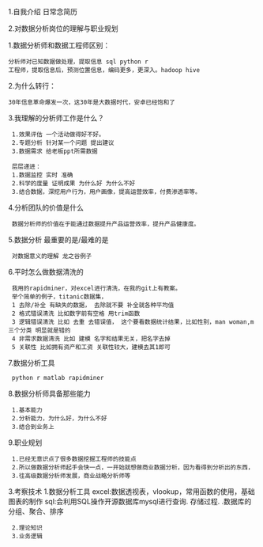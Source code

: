 
1.自我介绍 日常念简历

2.对数据分析岗位的理解与职业规划

  1.数据分析师和数据工程师区别：
  
    分析师对已知数据做处理，提取信息 sql python r 
    工程师，提取信息后，预测位置信息，编码更多，更深入。hadoop hive
    
  2.为什么转行：
  
    30年信息革命爆发一次，这30年是大数据时代，安卓已经饱和了
    
  3.我理解的分析师工作是什么？
  
     1.效果评估 一个活动做得好不好。
     2.专题分析 针对某一个问题 提出建议
     3.数据需求 给老板ppt所需数据
     
     层层递进：
     1.数据监控 实时 准确
     2.科学的度量 证明成果 为什么好 为什么不好
     3.结合数据，深挖用户行为，用户画像，提高运营效率，付费渗透率等。
     
   4.分析团队的价值是什么
   
     数据分析师的价值在于能通过数据提升产品运营效率，提升产品健康度。
     
   5.数据分析 最重要的是/最难的是
   
     对数据意义的理解 龙之谷例子
     
   6.平时怎么做数据清洗的
   
     我用的rapidminer，对excel进行清洗，在我的git上有教案。
     举个简单的例子，titanic数据集，
     1 去除/补全 有缺失的数据， 去除就不要 补全就各种平均值
     2 格式错误清洗 比如数字前有空格 用trim函数
     3 逻辑错误清洗 比如 去重 去错误值， 这个要看数据统计结果，比如性别，man woman,m三个分类 明显就是错的
     4 非需求数据清洗 比如 建模 名字和结果无关，把名字去掉
     5 关联性 比如拥有资产和工资 关联性较大，建模去其1即可
     
   7.数据分析工具
   
     python r matlab rapidminer
   
   8.数据分析师具备那些能力
   
     1.基本能力
     2.分析能力，为什么好，为什么不好
     3.结合到业务上
     
     
     
   9.职业规划
   
     1.已经无意识点了很多数据挖掘工程师的技能点
     2.所以做数据分析师起手会快一点，一开始就想做商业数据分析，因为看得到分析出的东西，
     3.往高级数据分析师发展，商业战略分析师等
     
 3.考察技术
     1.数据分析工具
     excel:数据透视表，vlookup，常用函数的使用，基础图表的制作
     sql:会利用SQL操作开源数据库mysql进行查询.    存储过程.       .数据库的分组、聚合、排序

     2.理论知识
     3.业务逻辑
    
